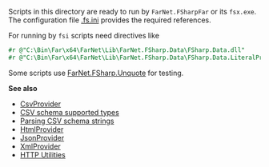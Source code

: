 Scripts in this directory are ready to run by `FarNet.FSharpFar` or its `fsx.exe`.
The configuration file [.fs.ini](.fs.ini) provides the required references.

For running by `fsi` scripts need directives like

```fsharp
#r @"C:\Bin\Far\x64\FarNet\Lib\FarNet.FSharp.Data\FSharp.Data.dll"
#r @"C:\Bin\Far\x64\FarNet\Lib\FarNet.FSharp.Data\FSharp.Data.LiteralProviders.Runtime.dll"
```

Some scripts use [FarNet.FSharp.Unquote](https://github.com/nightroman/FarNet.FSharp.Unquote) for testing.

**See also**

- [CsvProvider](http://fsprojects.github.io/FSharp.Data/library/CsvProvider.html)
- [CSV schema supported types](https://github.com/fsprojects/FSharp.Data/blob/main/src/Csv/CsvInference.fs)
- [Parsing CSV schema strings](http://fssnip.net/te)
- [HtmlProvider](https://fsprojects.github.io/FSharp.Data/library/HtmlProvider.html)
- [JsonProvider](https://fsprojects.github.io/FSharp.Data/library/JsonProvider.html)
- [XmlProvider](https://fsprojects.github.io/FSharp.Data/library/XmlProvider.html)
- [HTTP Utilities](https://fsprojects.github.io/FSharp.Data/library/Http.html)
